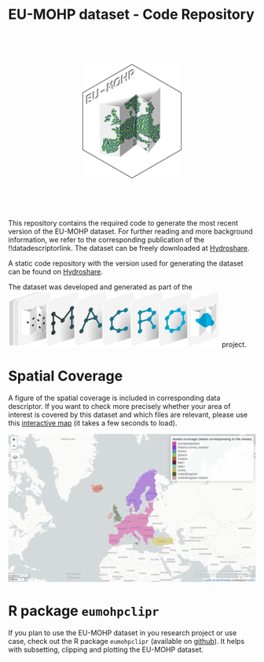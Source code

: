 EU-MOHP dataset - Code Repository
================

<br /> <br /> <br />

<p align="center">
<a href="https://doi.org/10.4211/hs.0d6999591fb048cab5ab71fcb690eadb">
<img width="40%" height="40%" src="README_files/eumohp_logo.png"> </a>
</p>

<br /> <br /> <br />

This repository contains the required code to generate the most recent
version of the EU-MOHP dataset. For further reading and more background
information, we refer to the corresponding publication of the
!!datadescriptorlink. The dataset can be freely downloaded at
[Hydroshare](https://doi.org/10.4211/hs.0d6999591fb048cab5ab71fcb690eadb).

A static code repository with the version used for generating the
dataset can be found on
[Hydroshare](https://doi.org/10.4211/hs.8ea376970c904c6698fc8cfe392689de).

The dataset was developed and generated as part of the
[<img src="README_files/MACRO_logo.svg">](https://www.bgr.bund.de/EN/Themen/Wasser/Projekte/laufend/F+E/Macro/macro_projektbeschr_en.html?nn=1548270)
project.

# Spatial Coverage

A figure of the spatial coverage is included in corresponding data
descriptor. If you want to check more precisely whether your area of
interest is covered by this dataset and which files are relevant, please
use this [interactive map](https://mxnl.github.io/macro_mohp_feature/)
(it takes a few seconds to load).

[<img src="README_files/webmap_screenshot.png">](https://mxnl.github.io/macro_mohp_feature/)

# R package `eumohpclipr`

If you plan to use the EU-MOHP dataset in you research project or use
case, check out the R package `eumohpclipr` (available on
[github](https://github.com/MxNl/eumohpclipr)). It helps with
subsetting, clipping and plotting the EU-MOHP dataset.
